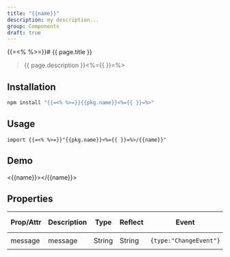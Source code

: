 ```yaml
---
title: "{{name}}"
description: my description...
group: Components
draft: true
---
```


{{=<% %>=}}# {{ page.title }}

> {{ page.description }}<%={{ }}=%>

## Installation

```bash
npm install "{{=<% %>=}}{{pkg.name}}<%={{ }}=%>"
```

## Usage

```
import {{=<% %>=}}"{{pkg.name}}<%={{ }}=%>/{{name}}"
```

## Demo

<{{name}}></{{name}}>

## Properties

| Prop/Attr | Description | Type   | Reflect | Event                  | Default Value |
| --------- | ----------- | ------ | ------- | ---------------------- | ------------- |
| message   | message     | String | String  | `{type:"ChangeEvent"}` | `"{{name}}"`  |

<script type="module" src="{{=<% %>=}}{{<%={{ }}=%>'{{name}}.jsx'{{=<% %>=}}|asset}}<%={{ }}=%>"></script>
